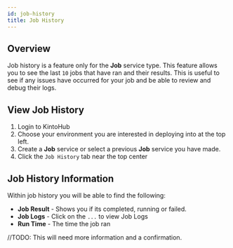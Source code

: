 ```yaml
---
id: job-history
title: Job History
---
```


## Overview

Job history is a feature only for the **Job** service type.
This feature allows you to see the last `10` jobs that have ran and their results.
This is useful to see if any issues have occurred for your job and be able to review and debug their logs.

## View Job History

1. Login to KintoHub
2. Choose your environment you are interested in deploying into at the top left.
3. Create a **Job** service or select a previous **Job** service you have made.
4. Click the `Job History` tab near the top center

## Job History Information

Within job history you will be able to find the following:

* **Job Result** - Shows you if its completed, running or failed.
* **Job Logs** - Click on the `...` to view Job Logs
* **Run Time** - The time the job ran

//TODO: This will need more information and a confirmation.
